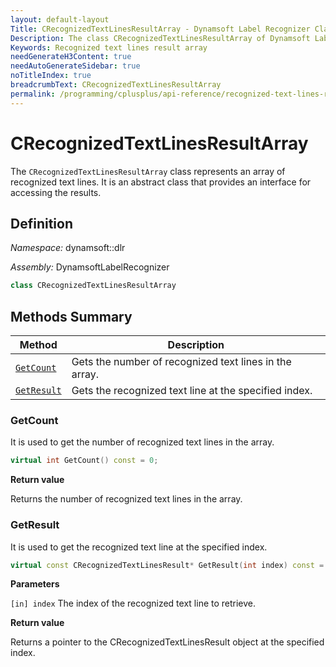 ```yaml
---
layout: default-layout
Title: CRecognizedTextLinesResultArray - Dynamsoft Label Recognizer Classes
Description: The class CRecognizedTextLinesResultArray of Dynamsoft Label Recognizer represents an array of recognized text lines.
Keywords: Recognized text lines result array
needGenerateH3Content: true
needAutoGenerateSidebar: true
noTitleIndex: true
breadcrumbText: CRecognizedTextLinesResultArray
permalink: /programming/cplusplus/api-reference/recognized-text-lines-result-array.html
---
```


# CRecognizedTextLinesResultArray

The `CRecognizedTextLinesResultArray` class represents an array of recognized text lines. It is an abstract class that provides an interface for accessing the results.

## Definition

*Namespace:* dynamsoft::dlr

*Assembly:* DynamsoftLabelRecognizer

```cpp
class CRecognizedTextLinesResultArray
```

## Methods Summary

| Method               | Description |
|----------------------|-------------|
| [`GetCount`](#getcount) | Gets the number of recognized text lines in the array.|
| [`GetResult`](#getresult) | Gets the recognized text line at the specified index. |

### GetCount

It is used to get the number of recognized text lines in the array.

```cpp
virtual int GetCount() const = 0;
```

**Return value**

Returns the number of recognized text lines in the array.

### GetResult

It is used to get the recognized text line at the specified index.

```cpp
virtual const CRecognizedTextLinesResult* GetResult(int index) const = 0;
```

**Parameters**

`[in] index` The index of the recognized text line to retrieve.

**Return value**

Returns a pointer to the CRecognizedTextLinesResult object at the specified index.
